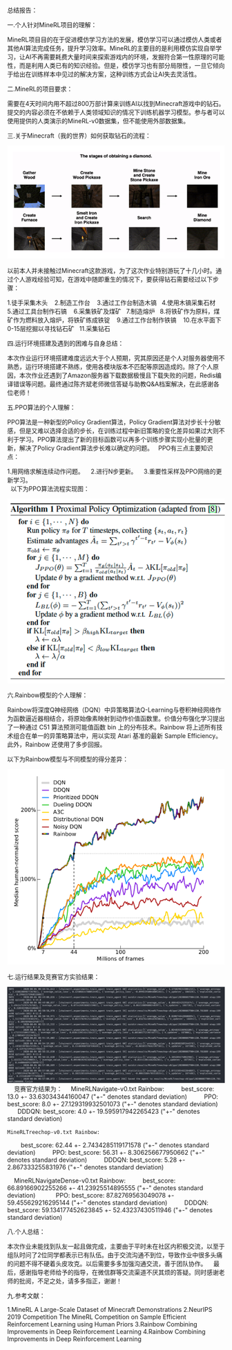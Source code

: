 总结报告：

一.个人针对MineRL项目的理解： 
  
  MineRL项目目的在于促进模仿学习方法的发展，模仿学习可以通过模仿人类或者其他AI算法完成任务，提升学习效率。MineRL的主要目的是利用模仿实现自举学习，让AI不再需要耗费大量时间来探索游戏内的环境，发掘符合第一性原理的可能性，而是利用人类已有的知识经验。但是，模仿学习也有部分局限性，一旦它倾向于给出在训练样本中见过的解决方案，这种训练方式会让AI失去灵活性。

二.MineRL的项目要求：

   需要在4天时间内用不超过800万部计算来训练AI以找到Minecraft游戏中的钻石。提交的内容必须在不依赖于人类领域知识的情况下训练机器学习模型。参与者可以使用提供的人类演示的MineRL-v0数据集，但不能使用外部数据集。

三.关于Minecraft（我的世界）如何获取钻石的流程：

![Alt text](https://github.com/Kether-Jechidah/HW9/blob/master/%E7%90%86%E8%AE%BA%E5%85%AC%E5%BC%8F%E5%8F%8A%E7%AE%97%E6%B3%95%E6%B5%81%E7%A8%8B/%E5%AF%BB%E6%89%BE%E9%92%BB%E7%9F%B3%E6%B5%81%E7%A8%8B.png)
   
   以前本人并未接触过Minecraft这款游戏，为了这次作业特别游玩了十几小时。通过个人游戏经验可知，在游戏中随即重生的情况下，要获得钻石需要经过以下步骤：
   
   1.徒手采集木头
   2.制造工作台
   3.通过工作台制造木镐
   4.使用木镐采集石材
   5.通过工具台制作石镐
   6.采集铁矿及煤矿
   7.制造熔炉
   8.将铁矿作为原料，煤矿作为燃料放入熔炉，将铁矿练成铁锭
   9.通过工作台制作铁镐
   10.在水平面下0-15层挖掘以寻找钻石矿
   11.采集钻石

四.运行环境搭建及遇到的困难与自身总结：

   本次作业运行环境搭建难度远远大于个人预期，究其原因还是个人对服务器使用不熟悉，运行环境搭建不熟练，使用各模块版本不匹配等原因造成的。除了个人原因，本次作业还遇到了Amazon服务器下载数据极慢且下载失败的问题，Redis编译错误等问题。最终通过陈齐斌老师微信答疑与助教Q&A档案解决，在此感谢各位老师！



五.PPO算法的个人理解：

   PPO算法是一种新型的Policy Gradient算法，Policy Gradient算法对步长十分敏感，但是又难以选择合适的步长，在训练过程中新旧策略的变化差异如果过大则不利于学习。PPO算法提出了新的目标函数可以再多个训练步骤实现小批量的更新，解决了Policy Gradient算法步长难以确定的问题。
  
   PPO有三点主要知识点：
      
   1.用网络求解连续动作问题。
   2.进行N步更新。
   3.重要性采样及PPO网络的更新学习。       
  
   以下为PPO算法流程实现图：
    
![Alt text](https://github.com/Kether-Jechidah/HW9/blob/master/%E7%90%86%E8%AE%BA%E5%85%AC%E5%BC%8F%E5%8F%8A%E7%AE%97%E6%B3%95%E6%B5%81%E7%A8%8B/PPO%E7%AE%97%E6%B3%95%E6%B5%81%E7%A8%8B%E5%9B%BE.png)

六.Rainbow模型的个人理解：

   Rainbow将深度Q神经网络（DQN）中异策略算法Q-Learning与卷积神经网络作为函数逼近器相结合，将原始像素映射到动作价值函数里。价值分布强化学习提出了一种通过 C51 算法预测可能值函数 bin 上的分布技术。Rainbow 将上述所有技术组合在单一的异策略算法中，用以实现 Atari 基准的最新 Sample Efficiency。此外，Rainbow 还使用了多步回报。 
    
   以下为Rainbow模型与不同模型的得分差异：
    
![Alt text](https://github.com/Kether-Jechidah/HW9/blob/master/%E7%90%86%E8%AE%BA%E5%85%AC%E5%BC%8F%E5%8F%8A%E7%AE%97%E6%B3%95%E6%B5%81%E7%A8%8B/Rainbow%E7%AD%89%E6%A8%A1%E5%9E%8B%E5%BE%97%E5%88%86.png)

七.运行结果及竞赛官方实验结果：

   ![Alt text](https://github.com/Kether-Jechidah/HW9/blob/master/Result/PPO_Snapshot_Result.png)
   
   竞赛官方结果为：
    MineRLNavigate-v0.txt Rainbow: 
        best_score: 13.0 +- 33.63034344160047 ("+-" denotes standard deviation) 
        PPO: best_score: 8.0 +- 27.129319932501073 ("+-" denotes standard deviation) 
        DDDQN: best_score: 4.0 +- 19.595917942265423 ("+-" denotes standard deviation)

    MineRLTreechop-v0.txt Rainbow:
        best_score: 62.44 +- 2.7434285119171578 ("+-" denotes standard deviation) 
        PPO: best_score: 56.31 +- 8.306256677950662 ("+-" denotes standard deviation) 
        DDDQN: best_score: 5.28 +- 2.867333255831976 ("+-" denotes standard deviation)

    MineRLNavigateDense-v0.txt Rainbow: 
        best_score: 66.89166902255266 +- 41.23925514895555 ("+-" denotes standard deviation)            
        PPO: best_score: 87.82769563049078 +- 59.455629216295144 ("+-" denotes standard deviation) 
        DDDQN: best_score: 59.134177452623845 +- 52.43237430511946 ("+-" denotes standard deviation)

八.个人总结：

   本次作业未能找到队友一起且做完成，主要由于平时未在社区内积极交流，以至于组队时问了2位同学都表示已有队伍。由于交流沟通不到位，导致作业中很多头痛的问题不得不硬着头皮攻克。以后需要多多加强沟通交流，善于团队协作。
   最后，感谢指导老师给予的指导，在微信群等交流渠道不厌其烦的答疑。同时感谢老师的批阅，不足之处，请多多指正，谢谢！

九.参考文献：

   1.MineRL A Large-Scale Dataset of Minecraft Demonstrations
   2.NeurIPS 2019 Competition The MineRL Competition on Sample Efficient Reinforcement Learning using Human Priors
   3.Rainbow Combining Improvements in Deep Reinforcement Learning
   4.Rainbow Combining Improvements in Deep Reinforcement Learning
